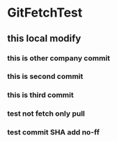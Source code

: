 # GitFetchTest
## this local modify
### this is other company commit
### this is second commit
### this is third commit
### test not fetch only pull
### test commit SHA add no-ff

